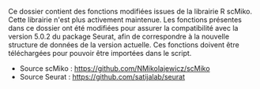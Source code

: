 Ce dossier contient des fonctions modifiées issues de la librairie R scMiko. Cette librairie n'est plus activement maintenue. Les fonctions présentes dans ce dossier ont été modifiées pour assurer la compatibilité avec la version 5.0.2 du package Seurat, afin de correspondre à la nouvelle structure de données de la version actuelle. Ces fonctions doivent être téléchargées pour pouvoir être importées dans le script.

- Source scMiko : https://github.com/NMikolajewicz/scMiko
- Source Seurat : https://github.com/satijalab/seurat

